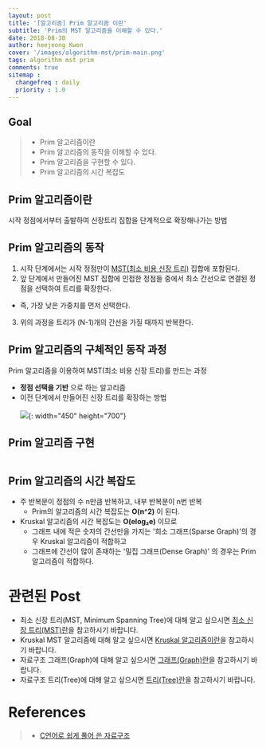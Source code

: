 ```yaml
---
layout: post
title: '[알고리즘] Prim 알고리즘 이란'
subtitle: 'Prim의 MST 알고리즘을 이해할 수 있다.'
date: 2018-08-30
author: heejeong Kwon
cover: '/images/algorithm-mst/prim-main.png'
tags: algorithm mst prim
comments: true
sitemap :
  changefreq : daily
  priority : 1.0
---
```



## Goal
> - Prim 알고리즘이란
> - Prim 알고리즘의 동작을 이해할 수 있다.
> - Prim 알고리즘을 구현할 수 있다.
> - Prim 알고리즘의 시간 복잡도


## Prim 알고리즘이란
시작 정점에서부터 출발하여 신장트리 집합을 단계적으로 확장해나가는 방법


## Prim 알고리즘의 동작
1. 시작 단계에서는 시작 정점만이 [MST(최소 비용 신장 트리)](https://gmlwjd9405.github.io/2018/08/28/algorithm-mst.html) 집합에 포함된다.
2. 앞 단계에서 만들어진 MST 집합에 인접한 정점들 중에서 최소 간선으로 연결된 정점을 선택하여 트리를 확장한다.
  * 즉, 가장 낮은 가중치를 먼저 선택한다.
3. 위의 과정을 트리가 (N-1)개의 간선을 가질 때까지 반복한다.


## Prim 알고리즘의 구체적인 동작 과정
Prim 알고리즘을 이용하여 MST(최소 비용 신장 트리)를 만드는 과정
  * **정점 선택을 기반** 으로 하는 알고리즘
  * 이전 단계에서 만들어진 신장 트리를 확장하는 방법
<br><br>
![](/images/algorithm-mst/prim-example.png){: width="450" height="700"}


## Prim 알고리즘 구현
~~~java
~~~


## Prim 알고리즘의 시간 복잡도
* 주 반복문이 정점의 수 n만큼 반복하고, 내부 반복문이 n번 반복
  * Prim의 알고리즘의 시간 복잡도는 **O(n^2)** 이 된다.
* Kruskal 알고리즘의 시간 복잡도는 **O(elog₂e)** 이므로
  * 그래프 내에 적은 숫자의 간선만을 가지는 '희소 그래프(Sparse Graph)'의 경우 Kruskal 알고리즘이 적합하고
  * 그래프에 간선이 많이 존재하는 '밀집 그래프(Dense Graph)' 의 경우는 Prim 알고리즘이 적합하다.


# 관련된 Post
* 최소 신장 트리(MST, Minimum Spanning Tree)에 대해 알고 싶으시면 [최소 신장 트리(MST)란](https://gmlwjd9405.github.io/2018/08/28/algorithm-mst.html)을 참고하시기 바랍니다.
* Kruskal MST 알고리즘에 대해 알고 싶으시면 [Kruskal 알고리즘이란](https://gmlwjd9405.github.io/2018/08/29/algorithm-kruskal-mst.html)을 참고하시기 바랍니다.
* 자료구조 그래프(Graph)에 대해 알고 싶으시면 [그래프(Graph)란](https://gmlwjd9405.github.io/2018/08/13/data-structure-graph.html)을 참고하시기 바랍니다.
* 자료구조 트리(Tree)에 대해 알고 싶으시면 [트리(Tree)란](https://gmlwjd9405.github.io/2018/08/12/data-structure-tree.html)을 참고하시기 바랍니다.


# References
> - [C언어로 쉽게 풀어 쓴 자료구조](http://www.kyobobook.co.kr/product/detailViewKor.laf?ejkGb=KOR&barcode=9788970506432)
